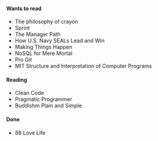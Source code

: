 #### Wants to read

-	The philosophy of crayon
-	Sprint
-	The Manager Path
-	How U.S. Navy SEALs Lead and Win
-	Making Things Happen
-	NoSQL for Mere Mortal
-	Pro Git
-	MIT Structure and Interpretation of Computer Programs

#### Reading

-	Clean Code
-	Pragmatic Programmer
-	Buddishm Plain and Simple

#### Done

-	88 Love Life
